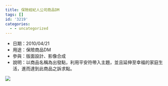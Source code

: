 ```yaml
---
title: 保險經紀人公司商品DM
tags: []
id: '3219'
categories:
  - - uncategorized
---
```


*   日期：2010/04/21
*   用途：保險商品DM
*   參與：版面設計、影像合成
*   說明：以商品名稱為出發點，利用平安符帶入主題，並且延伸至幸福的家庭生活，進而達到此商品之訴求點。

![](https://oberonlai.blog/wp-content/uploads/2010/10/zurich-01.jpg)